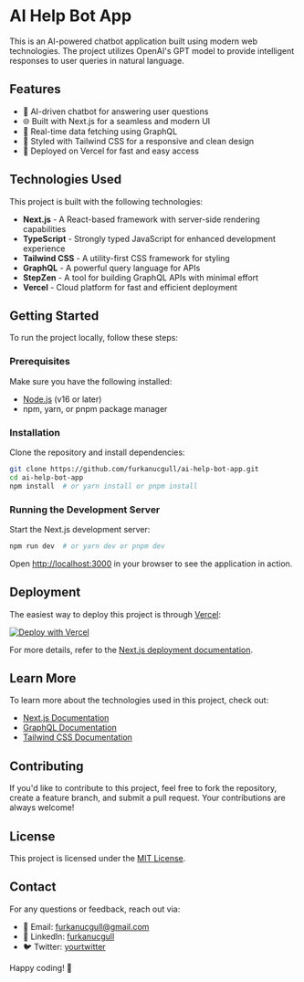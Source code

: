 # AI Help Bot App

This is an AI-powered chatbot application built using modern web technologies. The project utilizes OpenAI's GPT model to provide intelligent responses to user queries in natural language.

## Features

- 🧠 AI-driven chatbot for answering user questions
- 🌐 Built with Next.js for a seamless and modern UI
- 🔄 Real-time data fetching using GraphQL
- 🎨 Styled with Tailwind CSS for a responsive and clean design
- 🚀 Deployed on Vercel for fast and easy access

## Technologies Used

This project is built with the following technologies:

- **Next.js** - A React-based framework with server-side rendering capabilities
- **TypeScript** - Strongly typed JavaScript for enhanced development experience
- **Tailwind CSS** - A utility-first CSS framework for styling
- **GraphQL** - A powerful query language for APIs
- **StepZen** - A tool for building GraphQL APIs with minimal effort
- **Vercel** - Cloud platform for fast and efficient deployment

## Getting Started

To run the project locally, follow these steps:

### Prerequisites

Make sure you have the following installed:
- [Node.js](https://nodejs.org/) (v16 or later)
- npm, yarn, or pnpm package manager

### Installation

Clone the repository and install dependencies:

```bash
git clone https://github.com/furkanucgull/ai-help-bot-app.git
cd ai-help-bot-app
npm install  # or yarn install or pnpm install
```

### Running the Development Server

Start the Next.js development server:

```bash
npm run dev  # or yarn dev or pnpm dev
```

Open [http://localhost:3000](http://localhost:3000) in your browser to see the application in action.

## Deployment

The easiest way to deploy this project is through [Vercel](https://vercel.com/):

[![Deploy with Vercel](https://vercel.com/button)](https://vercel.com/import/project?template=https://github.com/furkanucgull/ai-help-bot-app)

For more details, refer to the [Next.js deployment documentation](https://nextjs.org/docs/deployment).

## Learn More

To learn more about the technologies used in this project, check out:

- [Next.js Documentation](https://nextjs.org/docs)
- [GraphQL Documentation](https://graphql.org/)
- [Tailwind CSS Documentation](https://tailwindcss.com/docs)

## Contributing

If you'd like to contribute to this project, feel free to fork the repository, create a feature branch, and submit a pull request. Your contributions are always welcome!

## License

This project is licensed under the [MIT License](LICENSE).

## Contact

For any questions or feedback, reach out via:

- 📧 Email: furkanucgull@gmail.com
- 💼 LinkedIn: [furkanucgull](https://linkedin.com/in/furkanucgull)
- 🐦 Twitter: [yourtwitter](https://twitter.com/yourtwitter)

Happy coding! 🚀
